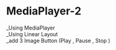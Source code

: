 # MediaPlayer-2
_Using MediaPlayer <br>
_Using Linear Layout <br>
_add 3 Image Button (Play , Pause , Stop ) <br> 
